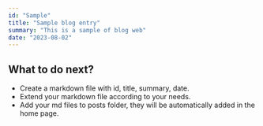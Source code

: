 ```yaml
---
id: "Sample"
title: "Sample blog entry"
summary: "This is a sample of blog web"
date: "2023-08-02"
---
```


## What to do next?
- Create a markdown file with id, title, summary, date.
- Extend your markdown file according to your needs.
- Add your md files to posts folder, they will be automatically added in the home page. 
